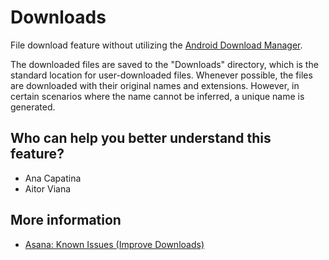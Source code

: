 # Downloads
File download feature without utilizing the [Android Download Manager](https://developer.android.com/reference/android/app/DownloadManager).

The downloaded files are saved to the "Downloads" directory, which is the standard location for user-downloaded files.
Whenever possible, the files are downloaded with their original names and extensions. However, in certain scenarios where the name cannot be inferred, a unique name is generated.

## Who can help you better understand this feature?
- Ana Capatina
- Aitor Viana

## More information
- [Asana: Known Issues (Improve Downloads)](https://app.asana.com/0/715106103902962/1184665589160937/f)
